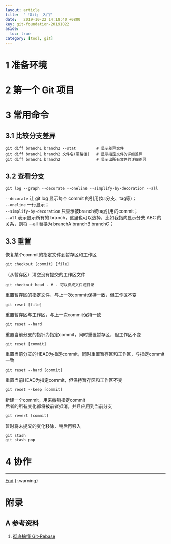 ```yaml
---
layout: article
title:  "「Git」 入门"
date:   2019-10-22 14:18:40 +0800
key: git-foundation-20191022
aside:
  toc: true
category: [tool, git]
---
```

<span id='head'></span>  
<!--more-->
# 1 准备环境

# 2 第一个 Git 项目

# 3 常用命令
## 3.1 比较分支差异
```shell
git diff branch1 branch2 --stat         # 显示差异文件
git diff branch1 branch2 文件名(带路径)   # 显示指定文件的详细差异
git diff branch1 branch2                # 显示出所有文件的详细差异
```   

## 3.2 查看分支
```shell
git log --graph --decorate --oneline --simplify-by-decoration --all
```
`--decorate` 让 git log 显示每个 commit 的引用(如:分支、tag等)；     
`--oneline` 一行显示；     
`--simplify-by-decoration` 只显示被branch或tag引用的commit；     
`--all` 表示显示所有的 branch，这里也可以选择，比如我指向显示分支 ABC 的关系，则将 --all 替换为 branchA branchB branchC；    

## 3.3 重置

恢复某个commit的指定文件到暂存区和工作区
```shell
git checkout [commit] [file]
```

（从暂存区）清空没有提交的工作区文件        
```shell
git checkout head . # . 可以换成文件或目录
```

重置暂存区的指定文件，与上一次commit保持一致，但工作区不变   
```shell
git reset [file]
```

重置暂存区与工作区，与上一次commit保持一致   
```shell
git reset --hard
```

重置当前分支的指针为指定commit，同时重置暂存区，但工作区不变   
```shell
git reset [commit]
```

重置当前分支的HEAD为指定commit，同时重置暂存区和工作区，与指定commit一致    
```shell
git reset --hard [commit]
```

重置当前HEAD为指定commit，但保持暂存区和工作区不变    
```shell
git reset --keep [commit]
```

新建一个commit，用来撤销指定commit  
后者的所有变化都将被前者抵消，并且应用到当前分支    

```shell
git revert [commit]
```

暂时将未提交的变化移除，稍后再移入   
```shell
git stash
git stash pop
```

# 4 协作

-------------------  
[End](#head)
{:.warning}  

# 附录
## A 参考资料
1. [彻底搞懂 Git-Rebase](http://jartto.wang/2018/12/11/git-rebase/)    
